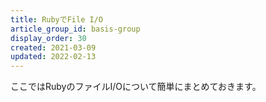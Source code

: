 ```yaml
---
title: RubyでFile I/O
article_group_id: basis-group
display_order: 30
created: 2021-03-09
updated: 2022-02-13
---
```

ここではRubyのファイルI/Oについて簡単にまとめておきます。
